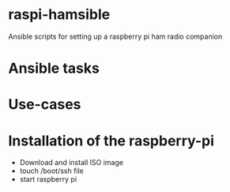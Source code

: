 # raspi-hamsible
Ansible scripts for setting up a raspberry pi ham radio companion

# Ansible tasks

# Use-cases


# Installation of the raspberry-pi
- Download and install ISO image
- touch /boot/ssh file
- start raspberry pi


